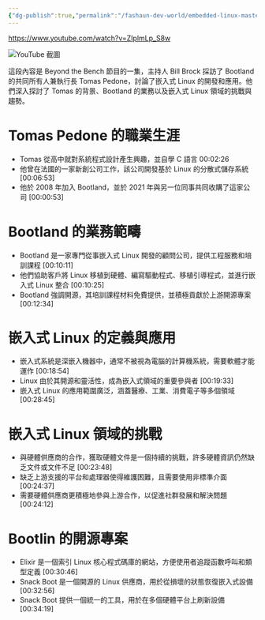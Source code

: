 ```yaml
---
{"dg-publish":true,"permalink":"/fashaun-dev-world/embedded-linux-mastery-with-thomas-petazzoni-from-bootlin-md/","noteIcon":""}
---
```



https://www.youtube.com/watch?v=ZIplmLp_S8w

![YouTube 截圖](https://img.youtube.com/vi/ZIplmLp_S8w/maxresdefault.jpg)


這段內容是 Beyond the Bench 節目的一集，主持人 Bill Brock 採訪了 Bootland 的共同所有人兼執行長 Tomas Pedone，討論了嵌入式 Linux 的開發和應用。他們深入探討了 Tomas 的背景、Bootland 的業務以及嵌入式 Linux 領域的挑戰與趨勢。
# Tomas Pedone 的職業生涯

  - Tomas 從高中就對系統程式設計產生興趣，並自學 C 語言 00:02:26
  - 他曾在法國的一家新創公司工作，該公司開發基於 Linux 的分散式儲存系統 [00:06:53]
  - 他於 2008 年加入 Bootland，並於 2021 年與另一位同事共同收購了這家公司 [00:00:53]

# Bootland 的業務範疇

  - Bootland 是一家專門從事嵌入式 Linux 開發的顧問公司，提供工程服務和培訓課程 [00:10:11]
  - 他們協助客戶將 Linux 移植到硬體、編寫驅動程式、移植引導程式，並進行嵌入式 Linux 整合 [00:10:25]
  - Bootland 強調開源，其培訓課程材料免費提供，並積極貢獻於上游開源專案 [00:12:34]

# 嵌入式 Linux 的定義與應用

  - 嵌入式系統是深嵌入機器中，通常不被視為電腦的計算機系統，需要軟體才能運作 [00:18:54]
  - Linux 由於其開源和靈活性，成為嵌入式領域的重要參與者 [00:19:33]
  - 嵌入式 Linux 的應用範圍廣泛，涵蓋醫療、工業、消費電子等多個領域 [00:28:45]

# 嵌入式 Linux 領域的挑戰

  - 與硬體供應商的合作，獲取硬體文件是一個持續的挑戰，許多硬體資訊仍然缺乏文件或文件不足 [00:23:48]
  - 缺乏上游支援的平台和處理器使得維護困難，且需要使用非標準介面 [00:24:37]
  - 需要硬體供應商更積極地參與上游合作，以促進社群發展和解決問題 [00:24:12]

# Bootlin 的開源專案

  - Elixir 是一個索引 Linux 核心程式碼庫的網站，方便使用者追蹤函數呼叫和類型定義 [00:30:46]
  - Snack Boot 是一個開源的 Linux 供應商，用於從損壞的狀態恢復嵌入式設備 [00:32:56]
  - Snack Boot 提供一個統一的工具，用於在多個硬體平台上刷新設備 [00:34:19]
